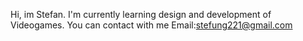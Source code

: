 Hi, im Stefan. I'm currently learning design and development of Videogames.
You can contact with me Email:stefung221@gmail.com
